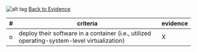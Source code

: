 ![alt tag](https://github.com/AccentureFed/process-documentation/raw/master/agile-process-photos/response-images/proposal-header.png)
[Back to Evidence](https://github.com/AccentureFed/18FRFQ-Response/blob/master/process-documentation/README.md)

|#|criteria|evidence|
|-------|---------------|------------------|
|o|deploy their software in a container (i.e., utilized operating-system-level virtualization) |X |
